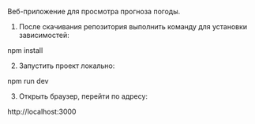Веб-приложение для просмотра прогноза погоды.

1) После скачивания репозитория выполнить команду для установки зависимостей:

npm install

2) Запустить проект локально:

npm run dev

3) Открыть браузер, перейти по адресу:

http://localhost:3000